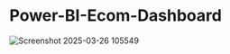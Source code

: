# Power-BI-Ecom-Dashboard
![Screenshot 2025-03-26 105549](https://github.com/user-attachments/assets/a2a90ce4-6b56-487c-aec1-c097fe04c9c4)

